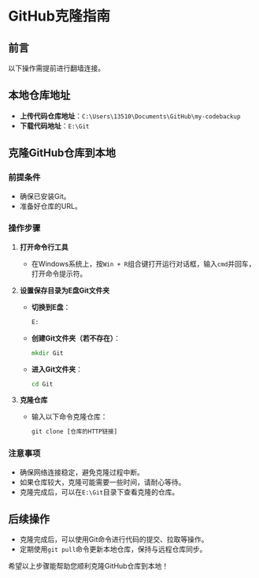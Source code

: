 # GitHub克隆指南

## 前言
以下操作需提前进行翻墙连接。

## 本地仓库地址
- **上传代码仓库地址**：`C:\Users\13510\Documents\GitHub\my-codebackup`
- **下载代码地址**：`E:\Git`

## 克隆GitHub仓库到本地

### 前提条件
- 确保已安装Git。
- 准备好仓库的URL。

### 操作步骤
1. **打开命令行工具**
   - 在Windows系统上，按`Win + R`组合键打开运行对话框，输入`cmd`并回车，打开命令提示符。

2. **设置保存目录为E盘Git文件夹**
   - **切换到E盘**：
     ```cmd
     E:
     ```
   - **创建Git文件夹（若不存在）**：
     ```cmd
     mkdir Git
     ```
   - **进入Git文件夹**：
     ```cmd
     cd Git
     ```

3. **克隆仓库**
   - 输入以下命令克隆仓库：
     ```cmd
     git clone [仓库的HTTP链接]
     ```

### 注意事项
- 确保网络连接稳定，避免克隆过程中断。
- 如果仓库较大，克隆可能需要一些时间，请耐心等待。
- 克隆完成后，可以在`E:\Git`目录下查看克隆的仓库。

## 后续操作
- 克隆完成后，可以使用Git命令进行代码的提交、拉取等操作。
- 定期使用`git pull`命令更新本地仓库，保持与远程仓库同步。

希望以上步骤能帮助您顺利克隆GitHub仓库到本地！
